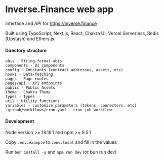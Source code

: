 # Inverse.Finance web app

Interface and API for https://inverse.finance

Built using TypeScript, Next.js, React, Chakra UI, Vercel Serverless, Redis (Upstash) and Ethers.js.

#### Directory structure
```
abis - String-format abis
components - UI components
config - Constants (contract addresses, assets, etc)
hooks - Data-fetching
pages - Page routes
pages/api - API endpoints
public - Public Assets
theme - Chakra Theme
types - Types
util - Utility functions
variables - customize parameters (tokens, connectors, etc)
.github/workflows/cron.yaml - cron job workflow
```

#### Development

Node version >= 18.16.1 and npm >= 9.5.1

Copy `.env.example` to `.env.local` and fill in the values

Run `bun install -y` and `npm run dev` (or bun run dev)